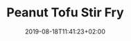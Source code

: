 ---
layout: recipe
date: 2019-08-18T11:41:23+02:00
draft: false    
title:  "Peanut Tofu Stir Fry" # The title of your awesome recipe
image: peanut-tofu-stir-fry-1.jpg # Name of image in recipe bundle
imagecredit: https://placekitten.com/600/800 # URL to image source page, website, or creator
YouTubeID:  # The F2SYDXV1W1w part of https://www.youtube.com/watch?v=F2SYDXV1W1w
authorName: # Name of the recipe/article author
authorURL: # URL of their home website
sourceName: # Name of the source website
sourceURL: # Actual URL of the recipe itself
category: # The type of meal or course your recipe is about. For example: "dinner", "entree", or "dessert".
cuisine: # The region associated with your recipe. For example, "French", Mediterranean", or "American".
tags: # You don't have to have 3, feel free to have 10, 1, or none
  - tag1
  - tag2
  - tag3 
yield: 8
prepTime: 15
cookTime: 45

ingredients:
- 1 tablespoon sesame oil (plus extra for frying)
- 3 1/2 ounces tofu
- 3 1/2 ounces tofu
- 1 red chilli, deseeded and chopped
- 1 handful tenderstem broccoli, chopped into bite-size pieces (about 3 or 4 per stalk)
- 1 red pepper
- 1 handful of spinach
- 7/8 ounces peanut butter
- 1 teaspoon maple syrup
- 1 tablespoon tamari
- half a Lime
- 4–6 tablespoons almond milk
- 1 3/4 ounces uncooked black bean spaghetti

directions:
- Chop the tofu into bite sized chunks and  cook in the oven on a sheet of baking paper for 20 minutes
- Cook the noodles according to the pack instructions, then drain and rinse under cold water to stop them cooking further.
- Meanwhile, put a pan over a medium heat and add a drizzle of sesame oil. Once warm, add the chilli, mushrooms and red pepper and cook for 5–10 min until they’re soft. Add the broccoli and cook for a further 5 min.
- Once the vegetables have softened, but still have some bite, add the peanut butter, maple syrup, tamari, juice of lime and almond milk to the pan and stir, coating the vegetables and creating a simple sauce.
- Add the handful of Spinach.
- Let the vegetables simmer in the sauce for 1 min or so, warming it through, then stir through the drained noodles and serve with the tofu on top
---